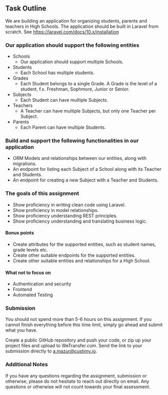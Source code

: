 ## Task Outline
We are building an application for organizing students, parents and teachers in High Schools.
The application should be built in Laravel from scratch.
See https://laravel.com/docs/10.x/installation



### Our application should support the following entities
- Schools
	- Our application should support multiple Schools.
- Students
	- Each School has multiple students.
- Grades
	- Each Student belongs to a single Grade. A Grade is the level of a student, f.x. Freshman, Sophmore, Junior or Senior.
- Subjects
	- Each Student can have multiple Subjects.
- Teachers
	- A Teacher can have multiple Subjects, but only one Teacher per Subject.
- Parents
	- Each Parent can have multiple Students.



### Build and support the following functionalities in our application

- ORM Models and relationships between our entities, along with migrations.
- An endpoint for listing each Subject of a School along with its Teacher and Students.
- An endpoint for creating a new Subject with a Teacher and Students.


### The goals of this assignment
- Show proficiency in writing clean code using Laravel.
- Show proficiency in model relationships.
- Show proficiency understanding REST principles.
- Show proficiency understanding and translating business logic.


#### Bonus points
- Create attributes for the supported entities, such as student names, grade levels etc.
- Create other suitable endpoints for the supported entities.
- Create other suitable entities and relationships for a High School.


#### What not to focus on
- Authentication and security
- Frontend
- Automated Testing



### Submission
You should not spend more than 5-6 hours on this assignment. If you cannot finish everything before this time limit, simply go ahead and submit what you have. 

Create a public GitHub repository and push your code, or zip up your project files and upload to WeTransfer.com. Send the link to your submission directly to a.mazur@custimy.io.

### Additional Notes
If you have any questions regarding the assignment, submission or otherwise, please do not hesitate to reach out directly on email. 
Any questions or otherwise will not count towards your final assessment.